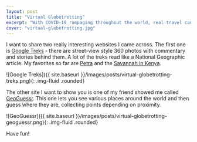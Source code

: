 ```yaml
---
layout: post
title: "Virtual Globetrotting"
excerpt: "With COVID-19 rampaging throughout the world, real travel can seem like a distant memory or wishful future, but there are a few ways to enjoy a decent simulation from home."
cover: "virtual-globetrotting.jpg"
---
```


I want to share two really interesting websites I came across. The first one is [Google Treks](https://www.google.com/maps/about/treks/#/grid) - there are street-view style 360 photos with commentary and stories behind them. A lot of the treks read like a National Geographic article. My favorites so far are [Petra](https://www.google.com/maps/about/behind-the-scenes/streetview/treks/petra/) and the [Savannah in Kenya](https://www.google.com/maps/about/behind-the-scenes/streetview/treks/samburu-kenya/).

![Google Treks]({{ site.baseurl }}/images/posts/virtual-globetrotting-treks.png){: .img-fluid .rounded}

The other site I want to show you is one of my friend showed me called [GeoGuessr](https://www.geoguessr.com/). This one lets you see various places around the world and then guess where they are, collecting points depending on proximity.

![GeoGuessr]({{ site.baseurl }}/images/posts/virtual-globetrotting-geoguessr.png){: .img-fluid .rounded}

Have fun!